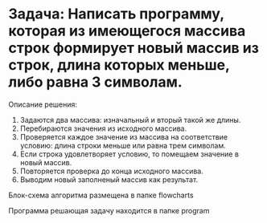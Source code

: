 # Задача: Написать программу, которая из имеющегося массива строк формирует новый массив из строк, длина которых меньше, либо равна 3 символам.

Описание решения:

1. Задаются два массива: изначальный и вторый такой же длины.
2. Перебираются значения из исходного массива.
3. Проверяется каждое значение из массива на соответствие условию: длина строки меньше или равна трем символам.
4. Если строка удовлетворяет условию, то помещаем значение в новый массив.
5. Повторяется проверка до конца исходного массива.
6. Выводим новый заполненый массив как результат.

Блок-схема алгоритма размещена в папке flowcharts

Программа решающая задачу находится в папке program

